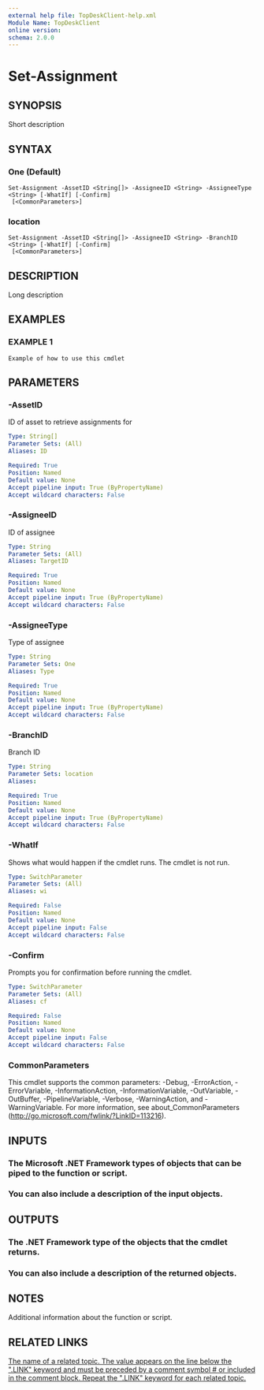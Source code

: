 ```yaml
---
external help file: TopDeskClient-help.xml
Module Name: TopDeskClient
online version:
schema: 2.0.0
---
```


# Set-Assignment

## SYNOPSIS
Short description

## SYNTAX

### One (Default)
```
Set-Assignment -AssetID <String[]> -AssigneeID <String> -AssigneeType <String> [-WhatIf] [-Confirm]
 [<CommonParameters>]
```

### location
```
Set-Assignment -AssetID <String[]> -AssigneeID <String> -BranchID <String> [-WhatIf] [-Confirm]
 [<CommonParameters>]
```

## DESCRIPTION
Long description

## EXAMPLES

### EXAMPLE 1
```
Example of how to use this cmdlet
```

## PARAMETERS

### -AssetID
ID of asset to retrieve assignments for

```yaml
Type: String[]
Parameter Sets: (All)
Aliases: ID

Required: True
Position: Named
Default value: None
Accept pipeline input: True (ByPropertyName)
Accept wildcard characters: False
```

### -AssigneeID
ID of assignee

```yaml
Type: String
Parameter Sets: (All)
Aliases: TargetID

Required: True
Position: Named
Default value: None
Accept pipeline input: True (ByPropertyName)
Accept wildcard characters: False
```

### -AssigneeType
Type of assignee

```yaml
Type: String
Parameter Sets: One
Aliases: Type

Required: True
Position: Named
Default value: None
Accept pipeline input: True (ByPropertyName)
Accept wildcard characters: False
```

### -BranchID
Branch ID

```yaml
Type: String
Parameter Sets: location
Aliases:

Required: True
Position: Named
Default value: None
Accept pipeline input: True (ByPropertyName)
Accept wildcard characters: False
```

### -WhatIf
Shows what would happen if the cmdlet runs.
The cmdlet is not run.

```yaml
Type: SwitchParameter
Parameter Sets: (All)
Aliases: wi

Required: False
Position: Named
Default value: None
Accept pipeline input: False
Accept wildcard characters: False
```

### -Confirm
Prompts you for confirmation before running the cmdlet.

```yaml
Type: SwitchParameter
Parameter Sets: (All)
Aliases: cf

Required: False
Position: Named
Default value: None
Accept pipeline input: False
Accept wildcard characters: False
```

### CommonParameters
This cmdlet supports the common parameters: -Debug, -ErrorAction, -ErrorVariable, -InformationAction, -InformationVariable, -OutVariable, -OutBuffer, -PipelineVariable, -Verbose, -WarningAction, and -WarningVariable. For more information, see about_CommonParameters (http://go.microsoft.com/fwlink/?LinkID=113216).

## INPUTS

### The Microsoft .NET Framework types of objects that can be piped to the function or script.
### You can also include a description of the input objects.
## OUTPUTS

### The .NET Framework type of the objects that the cmdlet returns.
### You can also include a description of the returned objects.
## NOTES
Additional information about the function or script.

## RELATED LINKS

[The name of a related topic. The value appears on the line below the ".LINK" keyword and must be preceded by a comment symbol # or included in the comment block.
Repeat the ".LINK" keyword for each related topic.]()

